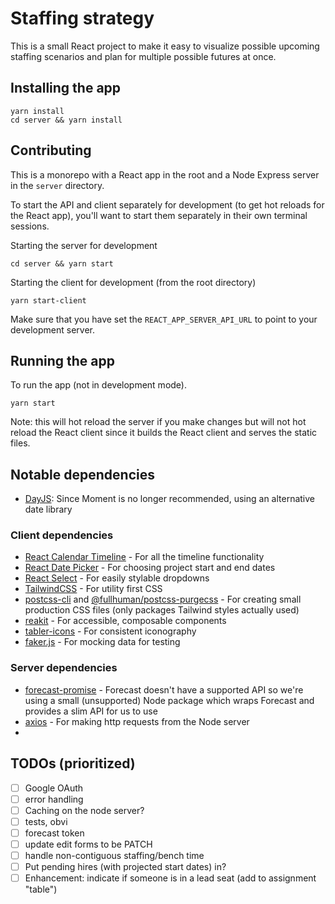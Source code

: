 
# Staffing strategy
This is a small React project to make it easy to visualize possible upcoming staffing scenarios and plan for multiple possible futures at once.

## Installing the app
```
yarn install
cd server && yarn install
```

## Contributing

This is a monorepo with a React app in the root and a Node Express server in the `server` directory.

To start the API and client separately for development (to get hot reloads for the React app), you'll want to start them separately in their own terminal sessions.

Starting the server for development
```
cd server && yarn start
```

Starting the client for development (from the root directory)
```
yarn start-client
```

Make sure that you have set the `REACT_APP_SERVER_API_URL` to point to your development server.


## Running the app

To run the app (not in development mode).

```
yarn start
```

Note: this will hot reload the server if you make changes but will not hot reload the React client since it builds the React client and serves the static files.

## Notable dependencies

- [DayJS](https://day.js.org/): Since Moment is no longer recommended, using an alternative date library

### Client dependencies
- [React Calendar Timeline](https://github.com/namespace-ee/react-calendar-timeline) - For all the timeline functionality
- [React Date Picker](https://github.com/Hacker0x01/react-datepicker) - For choosing project start and end dates
- [React Select]() - For easily stylable dropdowns
- [TailwindCSS]() - For utility first CSS
- [postcss-cli]() and [@fullhuman/postcss-purgecss]() - For creating small production CSS files (only packages Tailwind styles actually used)
- [reakit]() - For accessible, composable components
- [tabler-icons]() - For consistent iconography
- [faker.js](https://github.com/marak/Faker.js/) - For mocking data for testing

### Server dependencies
- [forecast-promise](https://www.npmjs.com/package/forecast-promise) - Forecast doesn't have a supported API so we're using a small (unsupported) Node package which wraps Forecast and provides a slim API for us to use
- [axios]() - For making http requests from the Node server
- 


## TODOs (prioritized)
- [ ] Google OAuth
- [ ] error handling
- [ ] Caching on the node server?
- [ ] tests, obvi
- [ ] forecast token
- [ ] update edit forms to be PATCH
- [ ] handle non-contiguous staffing/bench time
- [ ] Put pending hires (with projected start dates) in?
- [ ] Enhancement: indicate if someone is in a lead seat (add to assignment "table")